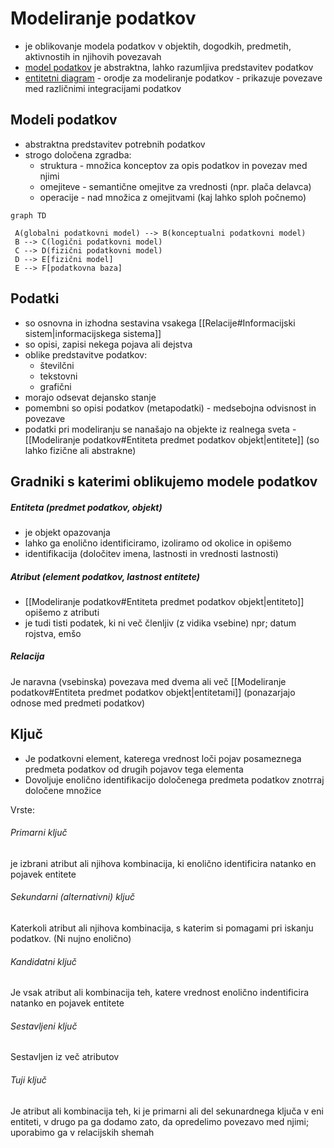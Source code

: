 # Modeliranje podatkov
- je oblikovanje modela podatkov v objektih, dogodkih, predmetih, aktivnostih in njihovih povezavah
- <ins>model podatkov</ins> je abstraktna, lahko razumljiva predstavitev podatkov
- <ins>entitetni diagram</ins> - orodje za modeliranje podatkov - prikazuje povezave med različnimi integracijami podatkov

## Modeli podatkov
- abstraktna predstavitev potrebnih podatkov
- strogo določena zgradba:
	- struktura - množica konceptov za opis podatkov in povezav med njimi
	- omejiteve - semantične omejitve za vrednosti (npr. plača delavca)
	- operacije - nad množica z omejitvami (kaj lahko sploh počnemo)

```mermaid
graph TD

 A(globalni podatkovni model) --> B(konceptualni podatkovni model)
 B --> C(logični podatkovni model)
 C --> D(fizični podatkovni model)
 D --> E[fizični model]
 E --> F[podatkovna baza]
```

## Podatki
- so osnovna in izhodna sestavina vsakega [[Relacije#Informacijski sistem|informacijskega sistema]]
- so opisi, zapisi nekega pojava ali dejstva
- oblike predstavitve podatkov:
	- številčni
	- tekstovni
	- grafični
- morajo odsevat dejansko stanje
- pomembni so opisi podatkov (metapodatki) - medsebojna odvisnost in povezave
- podatki pri modeliranju se nanašajo na objekte iz realnega sveta - [[Modeliranje podatkov#Entiteta predmet podatkov objekt|entitete]] (so lahko fizične ali abstrakne)

## Gradniki s katerimi oblikujemo modele podatkov
##### Entiteta (predmet podatkov, objekt)
- je objekt opazovanja
- lahko ga enolično identificiramo, izoliramo od okolice in opišemo
- identifikacija (določitev imena, lastnosti in vrednosti lastnosti)

##### Atribut (element podatkov, lastnost entitete)
- [[Modeliranje podatkov#Entiteta predmet podatkov objekt|entiteto]] opišemo z atributi
- je tudi tisti podatek, ki ni več členljiv (z vidika vsebine) npr; datum rojstva, emšo

##### Relacija
Je naravna (vsebinska) povezava med dvema ali več [[Modeliranje podatkov#Entiteta predmet podatkov objekt|entitetami]] (ponazarjajo odnose med predmeti podatkov)

## Ključ
- Je podatkovni element, katerega vrednost loči pojav posameznega predmeta podatkov od drugih pojavov tega elementa
- Dovoljuje enolično identifikacijo določenega predmeta podatkov znotrraj določene množice

Vrste:
###### Primarni ključ
je izbrani atribut ali njihova kombinacija, ki enolično identificira natanko en pojavek entitete
###### Sekundarni (alternativni) ključ
Katerkoli atribut ali njihova kombinacija, s katerim si pomagami pri iskanju podatkov. (Ni nujno enolično)
###### Kandidatni ključ
Je vsak atribut ali kombinacija teh, katere vrednost enolično indentificira natanko en pojavek entitete
###### Sestavljeni ključ
Sestavljen iz več atributov
###### Tuji ključ
Je atribut ali kombinacija teh, ki je primarni ali del sekunardnega ključa v eni entiteti, v drugo pa ga dodamo zato, da opredelimo povezavo med njimi; uporabimo ga v relacijskih shemah

